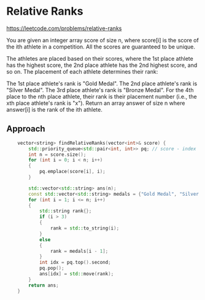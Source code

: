 # Relative Ranks

https://leetcode.com/problems/relative-ranks

You are given an integer array score of size n, where score[i] is the score of the ith athlete in a competition. All the scores are guaranteed to be unique.

The athletes are placed based on their scores, where the 1st place athlete has the highest score, the 2nd place athlete has the 2nd highest score, and so on. The placement of each athlete determines their rank:

The 1st place athlete's rank is "Gold Medal".
The 2nd place athlete's rank is "Silver Medal".
The 3rd place athlete's rank is "Bronze Medal".
For the 4th place to the nth place athlete, their rank is their placement number (i.e., the xth place athlete's rank is "x").
Return an array answer of size n where answer[i] is the rank of the ith athlete.



## Approach 

``` C++
    vector<string> findRelativeRanks(vector<int>& score) {
        std::priority_queue<std::pair<int, int>> pq; // score - index
        int n = score.size();
        for (int i = 0; i < n; i++)
        {
            pq.emplace(score[i], i);
        }

        std::vector<std::string> ans(n);
        const std::vector<std::string> medals = {"Gold Medal", "Silver Medal", "Bronze Medal"};
        for (int i = 1; i <= n; i++)
        {            
            std::string rank{};
            if (i > 3)
            {
                rank = std::to_string(i);
            }
            else
            {
                rank = medals[i - 1];
            }
            int idx = pq.top().second;
            pq.pop();
            ans[idx] = std::move(rank);
        }
        return ans;
    }
```